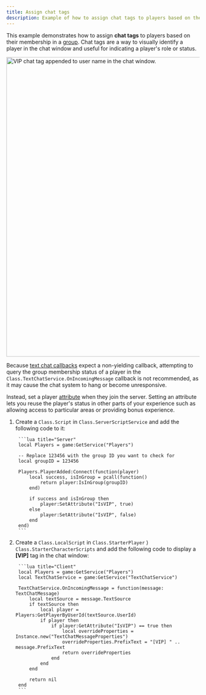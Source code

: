 ```yaml
---
title: Assign chat tags
description: Example of how to assign chat tags to players based on their membership in a group.
---
```


This example demonstrates how to assign **chat tags** to players based on their membership in a [group](../../projects/groups.md). Chat tags are a way to visually identify a player in the chat window and useful for indicating a player's role or status.

<img src="../../assets/players/in-experience-text-chat/Chat-Tag-VIP.png" width="780" alt="VIP chat tag appended to user name in the chat window." />

Because [text chat callbacks](../in-experience-text-chat.md#text-chat-hooks-and-callbacks) expect a non-yielding callback, attempting to query the group membership status of a player in the `Class.TextChatService.OnIncomingMessage` callback is not recommended, as it may cause the chat system to hang or become unresponsive.

Instead, set a player [attribute](../../studio/properties.md#instance-attributes) when they join the server. Setting an attribute lets you reuse the player's status in other parts of your experience such as allowing access to particular areas or providing bonus experience.

1. Create a `Class.Script` in `Class.ServerScriptService` and add the following code to it:

		```lua title="Server"
		local Players = game:GetService("Players")

		-- Replace 123456 with the group ID you want to check for
		local groupID = 123456

		Players.PlayerAdded:Connect(function(player)
			local success, isInGroup = pcall(function()
				return player:IsInGroup(groupID)
			end)

			if success and isInGroup then
				player:SetAttribute("IsVIP", true)
			else
				player:SetAttribute("IsVIP", false)
			end
		end)
		```

2. Create a `Class.LocalScript` in `Class.StarterPlayer` ⟩ `Class.StarterCharacterScripts` and add the following code to display a **\[VIP\]** tag in the chat window:

		```lua title="Client"
		local Players = game:GetService("Players")
		local TextChatService = game:GetService("TextChatService")

		TextChatService.OnIncomingMessage = function(message: TextChatMessage)
			local textSource = message.TextSource
			if textSource then
				local player = Players:GetPlayerByUserId(textSource.UserId)
				if player then
					if player:GetAttribute("IsVIP") == true then
						local overrideProperties = Instance.new("TextChatMessageProperties")
						overrideProperties.PrefixText = "[VIP] " .. message.PrefixText
						return overrideProperties
					end
				end
			end

			return nil
		end
		```
